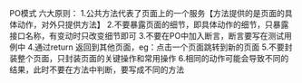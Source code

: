 PO模式
六大原则：
1.公共方法代表了页面上的一个服务【方法提供的是页面的具体动作，对外只提供方法】
2.不要暴露页面的细节，即具体动作的细节，只暴露接口名称，有变动时只改变细节即可
3.不要在PO中加入断言，断言要写在测试用例中
4.通过return 返回到其他页面，eg：点击一个页面跳转到新的页面
5.不要封装整个页面，只封装页面的关键操作和常用操作
6.相同的动作可能会导致不同的结果，此时不要在方法中判断，要写成不同的方法
